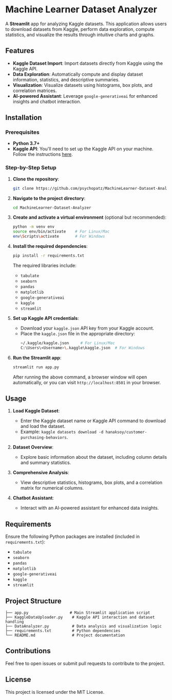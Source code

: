 # Machine Learner Dataset Analyzer

A **Streamlit** app for analyzing Kaggle datasets. This application allows users to download datasets from Kaggle, perform data exploration, compute statistics, and visualize the results through intuitive charts and graphs.

## Features

- **Kaggle Dataset Import**: Import datasets directly from Kaggle using the Kaggle API.
- **Data Exploration**: Automatically compute and display dataset information, statistics, and descriptive summaries.
- **Visualization**: Visualize datasets using histograms, box plots, and correlation matrices.
- **AI-powered Assistant**: Leverage `google-generativeai` for enhanced insights and chatbot interaction.

## Installation

### Prerequisites

- **Python 3.7+**
- **Kaggle API**: You'll need to set up the Kaggle API on your machine. Follow the instructions [here](https://www.kaggle.com/docs/api).

### Step-by-Step Setup

1. **Clone the repository**:
   ```bash
   git clone https://github.com/psychopatz/MachineLearner-Dataset-Analyzer.git
   ```

2. **Navigate to the project directory**:
   ```bash
   cd MachineLearner-Dataset-Analyzer
   ```

3. **Create and activate a virtual environment** (optional but recommended):
   ```bash
   python -m venv env
   source env/bin/activate    # For Linux/Mac
   env\Scripts\activate       # For Windows
   ```

4. **Install the required dependencies**:
   ```bash
   pip install -r requirements.txt
   ```

   The required libraries include:
   - `tabulate`
   - `seaborn`
   - `pandas`
   - `matplotlib`
   - `google-generativeai`
   - `kaggle`
   - `streamlit`

5. **Set up Kaggle API credentials**:
   - Download your `kaggle.json` API key from your Kaggle account.
   - Place the `kaggle.json` file in the appropriate directory:
     ```bash
     ~/.kaggle/kaggle.json     # For Linux/Mac
     C:\Users\<Username>\.kaggle\kaggle.json  # For Windows
     ```

6. **Run the Streamlit app**:
   ```bash
   streamlit run app.py
   ```

   After running the above command, a browser window will open automatically, or you can visit `http://localhost:8501` in your browser.

## Usage

1. **Load Kaggle Dataset**: 
   - Enter the Kaggle dataset name or Kaggle API command to download and load the dataset.
   - Example: `kaggle datasets download -d hanaksoy/customer-purchasing-behaviors`.

2. **Dataset Overview**: 
   - Explore basic information about the dataset, including column details and summary statistics.

3. **Comprehensive Analysis**: 
   - View descriptive statistics, histograms, box plots, and a correlation matrix for numerical columns.

4. **Chatbot Assistant**: 
   - Interact with an AI-powered assistant for enhanced data insights.

## Requirements

Ensure the following Python packages are installed (included in `requirements.txt`):
- `tabulate`
- `seaborn`
- `pandas`
- `matplotlib`
- `google-generativeai`
- `kaggle`
- `streamlit`

## Project Structure

```
├── app.py                  # Main Streamlit application script
├── KaggleDataUploader.py    # Kaggle API interaction and dataset handling
├── DataAnalyzer.py          # Data analysis and visualization logic
├── requirements.txt         # Python dependencies
└── README.md                # Project documentation
```

## Contributions

Feel free to open issues or submit pull requests to contribute to the project.

## License

This project is licensed under the MIT License.

